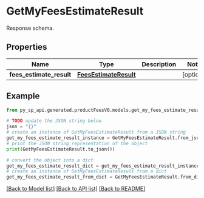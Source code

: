 # GetMyFeesEstimateResult

Response schema.

## Properties

Name | Type | Description | Notes
------------ | ------------- | ------------- | -------------
**fees_estimate_result** | [**FeesEstimateResult**](FeesEstimateResult.md) |  | [optional] 

## Example

```python
from py_sp_api.generated.productFeesV0.models.get_my_fees_estimate_result import GetMyFeesEstimateResult

# TODO update the JSON string below
json = "{}"
# create an instance of GetMyFeesEstimateResult from a JSON string
get_my_fees_estimate_result_instance = GetMyFeesEstimateResult.from_json(json)
# print the JSON string representation of the object
print(GetMyFeesEstimateResult.to_json())

# convert the object into a dict
get_my_fees_estimate_result_dict = get_my_fees_estimate_result_instance.to_dict()
# create an instance of GetMyFeesEstimateResult from a dict
get_my_fees_estimate_result_from_dict = GetMyFeesEstimateResult.from_dict(get_my_fees_estimate_result_dict)
```
[[Back to Model list]](../README.md#documentation-for-models) [[Back to API list]](../README.md#documentation-for-api-endpoints) [[Back to README]](../README.md)


